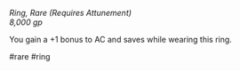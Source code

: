 *Ring, Rare (Requires Attunement)*  
*8,000 gp*

You gain a +1 bonus to AC and saves while wearing this ring.

#rare #ring
